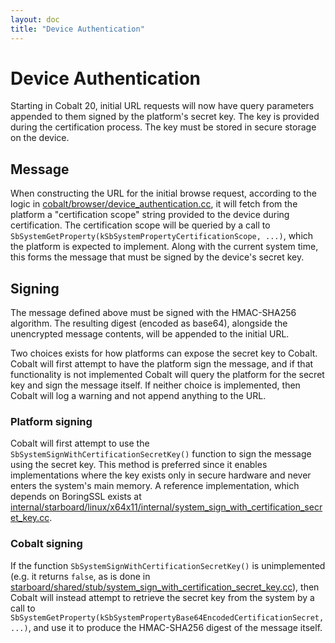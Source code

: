 ```yaml
---
layout: doc
title: "Device Authentication"
---
```

# Device Authentication

Starting in Cobalt 20, initial URL requests will now have query parameters
appended to them signed by the platform's secret key.  The key is provided during
the certification process.  The key must be stored in secure storage on the
device.

## Message

When constructing the URL for the initial browse request, according to the
logic in
[cobalt/browser/device_authentication.cc](../browser/device_authentication.cc),
it will fetch from the platform a "certification scope" string provided to
the device during certification.  The certification scope will be queried
by a call to `SbSystemGetProperty(kSbSystemPropertyCertificationScope, ...)`,
which the platform is expected to implement.  Along with the current system
time, this forms the message that must be signed by the device's secret key.

## Signing

The message defined above must be signed with the HMAC-SHA256 algorithm. The
resulting digest (encoded as base64), alongside the unencrypted message
contents, will be appended to the initial URL.

Two choices exists for how platforms can expose the secret key to Cobalt.
Cobalt will first attempt to have the platform sign the message, and if that
functionality is not implemented Cobalt will query the platform for the secret
key and sign the message itself.  If neither choice is implemented, then Cobalt
will log a warning and not append anything to the URL.

### Platform signing

Cobalt will first attempt to use the `SbSystemSignWithCertificationSecretKey()`
function to sign the message using the secret key.  This method is preferred
since it enables implementations where the key exists only in secure hardware
and never enters the system's main memory.  A reference implementation, which
depends on BoringSSL exists at
[internal/starboard/linux/x64x11/internal/system_sign_with_certification_secret_key.cc](../../internal/starboard/linux/x64x11/internal/system_sign_with_certification_secret_key.cc).

### Cobalt signing

If the function `SbSystemSignWithCertificationSecretKey()` is unimplemented (e.g. it returns `false`, as is done in
[starboard/shared/stub/system_sign_with_certification_secret_key.cc](../../starboard/shared/stub/system_sign_with_certification_secret_key.cc)),
then Cobalt will instead attempt to retrieve the secret key from the system by
a call to
`SbSystemGetProperty(kSbSystemPropertyBase64EncodedCertificationSecret, ...)`,
and use it to produce the HMAC-SHA256 digest of the message itself.
